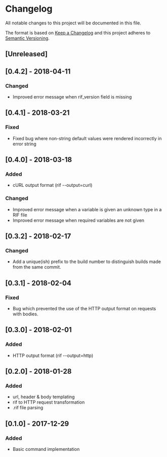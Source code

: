 # Changelog
All notable changes to this project will be documented in this file.

The format is based on [Keep a Changelog](http://keepachangelog.com/en/1.0.0/)
and this project adheres to [Semantic Versioning](http://semver.org/spec/v2.0.0.html).

## [Unreleased]

## [0.4.2] - 2018-04-11
### Changed
 - Improved error message when rif\_version field is missing

## [0.4.1] - 2018-03-21
### Fixed
 - Fixed bug where non-string default values were rendered incorrectly in error string

## [0.4.0] - 2018-03-18
### Added
 - cURL output format (rif <filename> --output=curl)
### Changed
 - Improved error message when a variable is given an unknown type in a RIF file
 - Improved error message when required variables are not given

## [0.3.2] - 2018-02-17
### Changed
 - Add a unique(ish) prefix to the build number to distinguish builds made
   from the same commit.

## [0.3.1] - 2018-02-04
### Fixed
 - Bug which prevented the use of the HTTP output format on requests with
   bodies.

## [0.3.0] - 2018-02-01
### Added
 - HTTP output format (rif <filename> --output=http)

## [0.2.0] - 2018-01-28
### Added
 - url, header & body templating
 - rif to HTTP request transformation
 - .rif file parsing

## [0.1.0] - 2017-12-29
### Added
 - Basic command implementation
